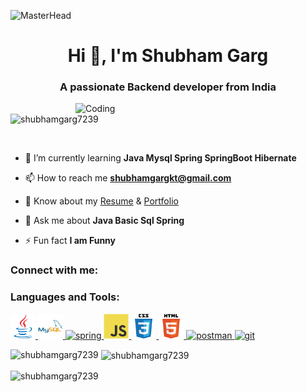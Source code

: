 ![MasterHead](https://pbs.twimg.com/media/E9eo-KdXoAcenAi.png)
<h1 align="center">Hi 👋, I'm Shubham Garg</h1>
<h3 align="center">A passionate Backend developer from India</h3>
<img align="right" alt="Coding" width="400" src="https://i.pinimg.com/originals/68/f3/ff/68f3ff8ddc1699f6234abee4e1d58dd9.gif">

<p align="left"> <img src="https://komarev.com/ghpvc/?username=shubhamgarg7239&label=Profile%20views&color=0e75b6&style=flat" alt="shubhamgarg7239" /> </p>

<p align="left"> <a href="https://twitter.com/" target="blank"><img src="https://img.shields.io/twitter/follow/?logo=twitter&style=for-the-badge" alt="" /></a> </p>

- 🌱 I’m currently learning **Java Mysql Spring SpringBoot Hibernate**

- 📫 How to reach me **shubhamgargkt@gmail.com** 

- 📄 Know about my [Resume](https://drive.google.com/file/d/11TQa9UaZULqN98g6zCoMRpg5hR2um1g4/view?usp=sharing) & [Portfolio](https://shubhamgarg-portfolio.netlify.app/)

- 💬 Ask me about **Java Basic Sql Spring**

- ⚡ Fun fact **I am Funny**

<h3 align="left">Connect with me:</h3>
<p align="left">
</p>

<h3 align="left">Languages and Tools:</h3>
<p align="left">
  <a href="https://www.java.com" target="_blank" rel="noreferrer"> <img src="https://raw.githubusercontent.com/devicons/devicon/master/icons/java/java-original.svg" alt="java" width="40" height="40"/> </a>
  <a href="https://www.mysql.com/" target="_blank" rel="noreferrer"> <img src="https://raw.githubusercontent.com/devicons/devicon/master/icons/mysql/mysql-original-wordmark.svg" alt="mysql" width="40" height="40"/> </a>
  <a href="https://spring.io/" target="_blank" rel="noreferrer"> <img src="https://www.vectorlogo.zone/logos/springio/springio-icon.svg" alt="spring" width="40" height="40"/> </a>
 <a href="https://developer.mozilla.org/en-US/docs/Web/JavaScript" target="_blank" rel="noreferrer"> <img src="https://raw.githubusercontent.com/devicons/devicon/master/icons/javascript/javascript-original.svg" alt="javascript" width="40" height="40"/> </a> 
  <a href="https://www.w3schools.com/css/" target="_blank" rel="noreferrer"> <img src="https://raw.githubusercontent.com/devicons/devicon/master/icons/css3/css3-original-wordmark.svg" alt="css3" width="40" height="40"/> </a> 
  <a href="https://www.w3.org/html/" target="_blank" rel="noreferrer"> <img src="https://raw.githubusercontent.com/devicons/devicon/master/icons/html5/html5-original-wordmark.svg" alt="html5" width="40" height="40"/> </a> 
    <a href="https://www.postman.com/" target="_blank" rel="noreferrer"> <img src="https://camo.githubusercontent.com/93b32389bf746009ca2370de7fe06c3b5146f4c99d99df65994f9ced0ba41685/68747470733a2f2f7777772e766563746f726c6f676f2e7a6f6e652f6c6f676f732f676574706f73746d616e2f676574706f73746d616e2d69636f6e2e737667" alt="postman" width="40" height="40"/> </a> 
    <a href="https://git-scm.com/" target="_blank" rel="noreferrer"> <img src="https://camo.githubusercontent.com/fbfcb9e3dc648adc93bef37c718db16c52f617ad055a26de6dc3c21865c3321d/68747470733a2f2f7777772e766563746f726c6f676f2e7a6f6e652f6c6f676f732f6769742d73636d2f6769742d73636d2d69636f6e2e737667" alt="git" width="40" height="40"/> </a> 
</p>
  

<p><img align="left" src="https://github-readme-stats.vercel.app/api/top-langs?username=shubhamgarg7239&show_icons=true&locale=en&layout=compact" alt="shubhamgarg7239" /></p>



<p>&nbsp;<img align="center" src="https://github-readme-stats.vercel.app/api?username=shubhamgarg7239&show_icons=true&locale=en" alt="shubhamgarg7239" /></p>


<p><img align="center" src="https://github-readme-streak-stats.herokuapp.com/?user=shubhamgarg7239&" alt="shubhamgarg7239" /></p>


